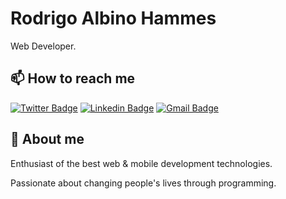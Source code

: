 <!--
**rodrigoalbinoh/rodrigoalbinoh** is a ✨ _special_ ✨ repository because its `README.md` (this file) appears on your GitHub profile.

Here are some ideas to get you started:

- 🔭 I’m currently working on ...
- 🌱 I’m currently learning ...
- 👯 I’m looking to collaborate on ...
- 🤔 I’m looking for help with ...
- 💬 Ask me about ...
- 📫 How to reach me ...
- 😄 Pronouns: ...
- ⚡ Fun fact: ...
-->

# Rodrigo Albino Hammes

Web Developer.

## 📫 How to reach me
[![Twitter Badge](https://img.shields.io/badge/-@rodrigoalbinoh-02aaff?style=flat-square&labelColor=02aaff&logo=twitter&logoColor=white&link=https://twitter.com/rodrigoalbinoh)](https://twitter.com/rodrigoalbinoh) 
[![Linkedin Badge](https://img.shields.io/badge/-Rodrigo%20Albino%20Hammes-02aaff?style=flat-square&logo=Linkedin&logoColor=white&link=https://www.linkedin.com/in/rodrigoalbinoh/)](https://www.linkedin.com/in/rodrigoalbinoh/) 
[![Gmail Badge](https://img.shields.io/badge/-rodrigo.hammes7@gmail.com-02aaff?style=flat-square&logo=Gmail&logoColor=white&link=mailto:rodrigo.hammes7@gmail.com)](mailto:rodrigo.hammes7@gmail.com)

## 💬 About me
Enthusiast of the best web & mobile development technologies.

Passionate about changing people's lives through programming.

